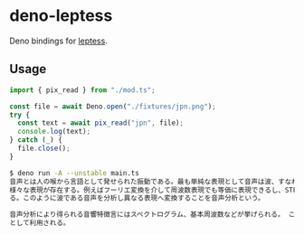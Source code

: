 # deno-leptess
Deno bindings for [leptess](https://github.com/houqp/leptess).

## Usage

```typescript
import { pix_read } from "./mod.ts";

const file = await Deno.open("./fixtures/jpn.png");
try {
  const text = await pix_read("jpn", file);
  console.log(text);
} catch (_) {
  file.close();
}
```

```sh
$ deno run -A --unstable main.ts
音声とは人の喉から言語として発せられた振動である。最も単純な表現として音声は波、すなわち振幅の時間変動で表される。一方で波には
様々な表現が存在する。例えばフーリエ変換を介して周波数表現でも等価に表現できるし、STFTによりスペクトログラムとしても表現でき
る。このように波である音声を分析し異なる表現へ変換することを音声分析という。

音声分析により得られる音響特徴言にはスペクトログラム、基本周波数などが挙げられる。 これらの音響特徴量は音声認識や音声合成の入力
として利用される。

```
